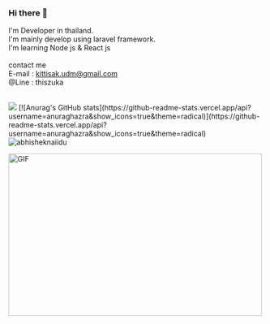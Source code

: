 ### Hi there 👋

I'm Developer in thailand. <br>
I'm mainly develop using laravel framework.<br>
I'm learning Node js & React js
<br><br>
contact me<br>
E-mail : kittisak.udm@gmail.com
<br>
@Line : thiszuka
<br><br>

<p float="center">
  <img src="https://github-readme-stats.vercel.app/api?username=ThisIsZuka&count_private=true&show_icons=true&theme=radical" />
  [![Anurag's GitHub stats](https://github-readme-stats.vercel.app/api?username=anuraghazra&show_icons=true&theme=radical)](https://github-readme-stats.vercel.app/api?username=anuraghazra&show_icons=true&theme=radical)
  <img src="https://github-readme-stats.vercel.app/api/top-langs/?username=ThisIsZuka&show_icons=true&theme=radical&layout=compact&count-private=true" alt="abhisheknaiidu" /> 
</p>

<!-- [![willianrod's wakatime stats](https://github-readme-stats.vercel.app/api/wakatime?username=ThisIsZuka&layout=compact)] -->


<img align="middle" alt="GIF" src="https://github.com/abhisheknaiidu/abhisheknaiidu/blob/master/code.gif?raw=true" width="500" height="320" />

<!--
**ThisIsZuka/ThisIsZuka** is a ✨ _special_ ✨ repository because its `README.md` (this file) appears on your GitHub profile.



Here are some ideas to get you started:

- 🔭 I’m currently working on ...
- 🌱 I’m currently learning ...
- 👯 I’m looking to collaborate on ...
- 🤔 I’m looking for help with ...
- 💬 Ask me about ...
- 📫 How to reach me: ...
- 😄 Pronouns: ...
- ⚡ Fun fact: ...
-->

